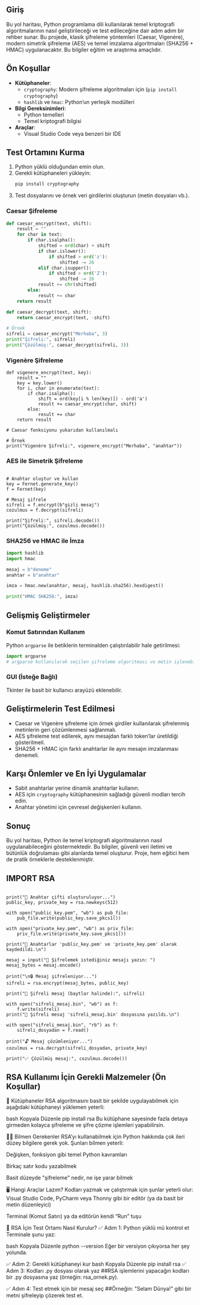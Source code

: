 
## Giriş
Bu yol haritası, Python programlama dili kullanılarak temel kriptografi algoritmalarının nasıl geliştirileceği ve test edileceğine dair adım adım bir rehber sunar. Bu projede, klasik şifreleme yöntemleri (Caesar, Vigenère), modern simetrik şifreleme (AES) ve temel imzalama algoritmaları (SHA256 + HMAC) uygulanacaktır. Bu bilgiler eğitim ve araştırma amaçlıdır.

## Ön Koşullar
- **Kütüphaneler**:
  - `cryptography`: Modern şifreleme algoritmaları için (`pip install cryptography`)
  - `hashlib` ve `hmac`: Python’un yerleşik modülleri
- **Bilgi Gereksinimleri**:
  - Python temelleri
  - Temel kriptografi bilgisi
- **Araçlar**:
  - Visual Studio Code veya benzeri bir IDE

## Test Ortamını Kurma
1. Python yüklü olduğundan emin olun.
2. Gerekli kütüphaneleri yükleyin:
   ```bash
   pip install cryptography
   ```
3. Test dosyalarını ve örnek veri girdilerini oluşturun (metin dosyaları vb.).


### Caesar Şifreleme
```python
def caesar_encrypt(text, shift):
    result = ""
    for char in text:
        if char.isalpha():
            shifted = ord(char) + shift
            if char.islower():
                if shifted > ord('z'):
                    shifted -= 26
            elif char.isupper():
                if shifted > ord('Z'):
                    shifted -= 26
            result += chr(shifted)
        else:
            result += char
    return result

def caesar_decrypt(text, shift):
    return caesar_encrypt(text, -shift)

# Örnek
sifreli = caesar_encrypt("Merhaba", 3)
print("Şifreli:", sifreli)
print("Çözülmüş:", caesar_decrypt(sifreli, 3))

```


### Vigenère Şifreleme
```
def vigenere_encrypt(text, key):
    result = ""
    key = key.lower()
    for i, char in enumerate(text):
        if char.isalpha():
            shift = ord(key[i % len(key)]) - ord('a')
            result += caesar_encrypt(char, shift)
        else:
            result += char
    return result

# Caesar fonksiyonu yukarıdan kullanılmalı

# Örnek
print("Vigenère Şifreli:", vigenere_encrypt("Merhaba", "anahtar"))
```


### AES ile Simetrik Şifreleme
```from cryptography.fernet import Fernet

# Anahtar oluştur ve kullan
key = Fernet.generate_key()
f = Fernet(key)

# Mesaj şifrele
sifreli = f.encrypt(b"gizli mesaj")
cozulmus = f.decrypt(sifreli)

print("Şifreli:", sifreli.decode())
print("Çözülmüş:", cozulmus.decode())

```





### SHA256 ve HMAC ile İmza
```python
import hashlib
import hmac

mesaj = b"deneme"
anahtar = b"anahtar"

imza = hmac.new(anahtar, mesaj, hashlib.sha256).hexdigest()

print("HMAC SHA256:", imza)

```




## Gelişmiş Geliştirmeler

### Komut Satırından Kullanım
Python `argparse` ile betiklerin terminalden çalıştırılabilir hale getirilmesi:
```python
import argparse
# argparse kullanılarak seçilen şifreleme algoritması ve metin işlenebilir.
```

### GUI (İsteğe Bağlı)
Tkinter ile basit bir kullanıcı arayüzü eklenebilir.

## Geliştirmelerin Test Edilmesi
- Caesar ve Vigenère şifreleme için örnek girdiler kullanılarak şifrelenmiş metinlerin geri çözümlenmesi sağlanmalı.
- AES şifreleme test edilerek, aynı mesajdan farklı token’lar üretildiği gösterilmeli.
- SHA256 + HMAC için farklı anahtarlar ile aynı mesajın imzalanması denemeli.

## Karşı Önlemler ve En İyi Uygulamalar
- Sabit anahtarlar yerine dinamik anahtarlar kullanın.
- AES için `cryptography` kütüphanesinin sağladığı güvenli modları tercih edin.
- Anahtar yönetimi için çevresel değişkenleri kullanın.

## Sonuç
Bu yol haritası, Python ile temel kriptografi algoritmalarının nasıl uygulanabileceğini göstermektedir. Bu bilgiler, güvenli veri iletimi ve bütünlük doğrulaması gibi alanlarda temel oluşturur. Proje, hem eğitici hem de pratik örneklerle desteklenmiştir.




## **IMPORT RSA** 
```

print("🔐 Anahtar çifti oluşturuluyor...")
public_key, private_key = rsa.newkeys(512)

with open("public_key.pem", "wb") as pub_file:
    pub_file.write(public_key.save_pkcs1())

with open("private_key.pem", "wb") as priv_file:
    priv_file.write(private_key.save_pkcs1())

print("🔑 Anahtarlar 'public_key.pem' ve 'private_key.pem' olarak kaydedildi.\n")

mesaj = input("📨 Şifrelemek istediğiniz mesajı yazın: ")
mesaj_bytes = mesaj.encode()

print("\n🔒 Mesaj şifreleniyor...")
sifreli = rsa.encrypt(mesaj_bytes, public_key)

print("🧾 Şifreli mesaj (baytlar halinde):", sifreli)

with open("sifreli_mesaj.bin", "wb") as f:
    f.write(sifreli)
print("💾 Şifreli mesaj 'sifreli_mesaj.bin' dosyasına yazıldı.\n")

with open("sifreli_mesaj.bin", "rb") as f:
    sifreli_dosyadan = f.read()

print("🔓 Mesaj çözümleniyor...")
cozulmus = rsa.decrypt(sifreli_dosyadan, private_key)

print("✅ Çözülmüş mesaj:", cozulmus.decode())
```

## RSA Kullanımı İçin Gerekli Malzemeler (Ön Koşullar)
🔧 Kütüphaneler
RSA algoritmasını basit bir şekilde uygulayabilmek için aşağıdaki kütüphaneyi yüklemen yeterli:

bash
Kopyala
Düzenle
pip install rsa
Bu kütüphane sayesinde fazla detaya girmeden kolayca şifreleme ve şifre çözme işlemleri yapabilirsin.

👨‍💻 Bilmen Gerekenler
RSA’yı kullanabilmek için Python hakkında çok ileri düzey bilgilere gerek yok. Şunları bilmen yeterli:

Değişken, fonksiyon gibi temel Python kavramları

Birkaç satır kodu yazabilmek

Basit düzeyde "şifreleme" nedir, ne işe yarar bilmek

🖥 Hangi Araçlar Lazım?
Kodları yazmak ve çalıştırmak için şunlar yeterli olur:
Visual Studio Code, PyCharm veya Thonny gibi bir editör (ya da basit bir metin düzenleyici)

Terminal (Komut Satırı) ya da editörün kendi “Run” tuşu

🔬 RSA İçin Test Ortamı Nasıl Kurulur?
✅ Adım 1: Python yüklü mü kontrol et
Terminale şunu yaz:

bash
Kopyala
Düzenle
python --version
Eğer bir versiyon çıkıyorsa her şey yolunda.

✅ Adım 2: Gerekli kütüphaneyi kur
bash
Kopyala
Düzenle
pip install rsa
✅ Adım 3: Kodları .py dosyası olarak yaz
##RSA işlemlerini yapacağın kodları bir .py dosyasına yaz (örneğin: rsa_ornek.py).

✅ Adım 4: Test etmek için bir mesaj seç
##Örneğin: "Selam Dünya!" gibi bir metni şifreleyip çözerek test et.
